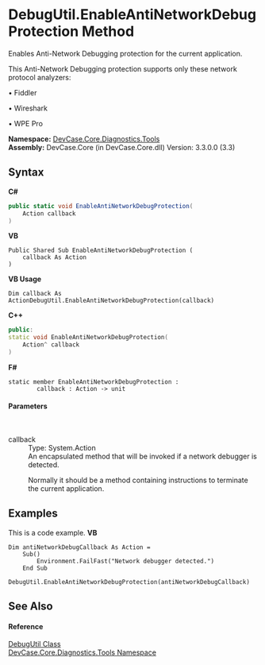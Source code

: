 # DebugUtil.EnableAntiNetworkDebugProtection Method 
 

Enables Anti-Network Debugging protection for the current application. 

 This Anti-Network Debugging protection supports only these network protocol analyzers: 

 • Fiddler 

 • Wireshark 

 • WPE Pro

**Namespace:**&nbsp;<a href="N_DevCase_Core_Diagnostics_Tools">DevCase.Core.Diagnostics.Tools</a><br />**Assembly:**&nbsp;DevCase.Core (in DevCase.Core.dll) Version: 3.3.0.0 (3.3)

## Syntax

**C#**<br />
``` C#
public static void EnableAntiNetworkDebugProtection(
	Action callback
)
```

**VB**<br />
``` VB
Public Shared Sub EnableAntiNetworkDebugProtection ( 
	callback As Action
)
```

**VB Usage**<br />
``` VB Usage
Dim callback As ActionDebugUtil.EnableAntiNetworkDebugProtection(callback)
```

**C++**<br />
``` C++
public:
static void EnableAntiNetworkDebugProtection(
	Action^ callback
)
```

**F#**<br />
``` F#
static member EnableAntiNetworkDebugProtection : 
        callback : Action -> unit 

```


#### Parameters
&nbsp;<dl><dt>callback</dt><dd>Type: System.Action<br />An encapsulated method that will be invoked if a network debugger is detected. 

 Normally it should be a method containing instructions to terminate the current application.</dd></dl>

## Examples
This is a code example. 
**VB**<br />
``` VB
Dim antiNetworkDebugCallback As Action =
    Sub()
        Environment.FailFast("Network debugger detected.")
    End Sub

DebugUtil.EnableAntiNetworkDebugProtection(antiNetworkDebugCallback)
```


## See Also


#### Reference
<a href="T_DevCase_Core_Diagnostics_Tools_DebugUtil">DebugUtil Class</a><br /><a href="N_DevCase_Core_Diagnostics_Tools">DevCase.Core.Diagnostics.Tools Namespace</a><br />